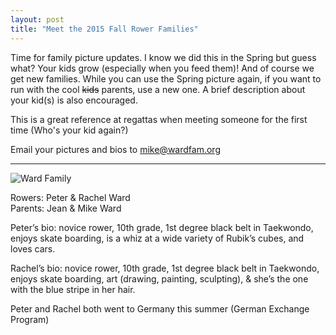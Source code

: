 ```yaml
---
layout: post  
title: "Meet the 2015 Fall Rower Families"
---
```


Time for family picture updates. I know we did this in the Spring but guess
what? Your kids grow (especially when you feed them)! And of course we get new
families. While you can use the Spring picture again, if you want to run with
the cool <s>kids</s> parents, use a new one. A brief description about your
kid(s) is also encouraged.

This is a great reference at regattas when meeting someone for the first time
(Who's your kid again?)

Email your pictures and bios to <mike@wardfam.org>

--------------------------------------------------------------------------------

![Ward Family](http://i.imgur.com/73a1RoS.jpg)

Rowers: Peter & Rachel Ward  
Parents: Jean & Mike Ward

Peter’s bio: novice rower, 10th grade, 1st degree black belt in Taekwondo,
enjoys skate boarding, is a whiz at a wide variety of Rubik’s cubes, and loves
cars.

Rachel’s bio: novice rower, 10th grade, 1st degree black belt in Taekwondo,
enjoys skate boarding, art (drawing, painting, sculpting), & she’s the one with
the blue stripe in her hair.

Peter and Rachel both went to Germany this summer (German Exchange Program)
